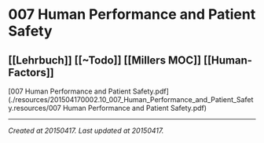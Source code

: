 # 007 Human Performance and Patient Safety
 [[Lehrbuch]] [[~Todo]] [[Millers MOC]] [[Human-Factors]] 
---



[007 Human Performance and Patient Safety.pdf](./resources/201504170002.10_007_Human_Performance_and_Patient_Safety.resources/007 Human Performance and Patient Safety.pdf)

---

_Created at 20150417._
_Last updated at 20150417._



